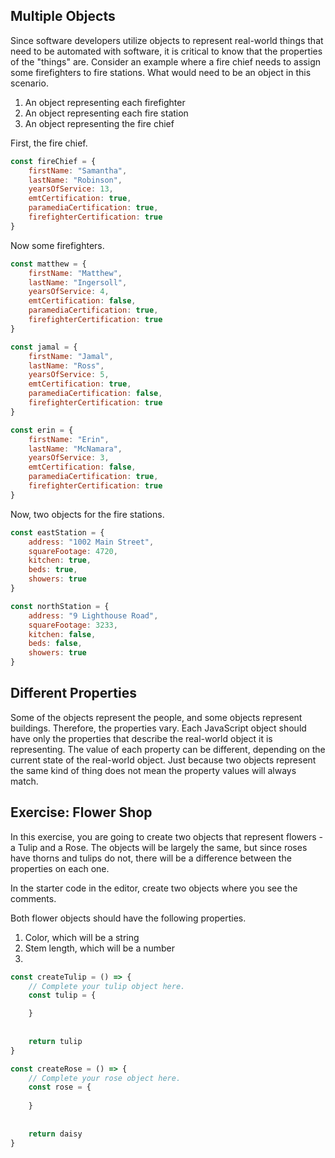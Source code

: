 ## Multiple Objects

Since software developers utilize objects to represent real-world things that need to be automated with software, it is critical to know that the properties of the "things" are. Consider an example where a fire chief needs to assign some firefighters to fire stations. What would need to be an object in this scenario.

1. An object representing each firefighter
2. An object representing each fire station
3. An object representing the fire chief

First, the fire chief.

```js
const fireChief = {
	firstName: "Samantha",
	lastName: "Robinson",
	yearsOfService: 13,
	emtCertification: true,
	paramediaCertification: true,
	firefighterCertification: true
}
```

Now some firefighters.

```js
const matthew = {
	firstName: "Matthew",
	lastName: "Ingersoll",
	yearsOfService: 4,
	emtCertification: false,
	paramediaCertification: true,
	firefighterCertification: true
}

const jamal = {
	firstName: "Jamal",
	lastName: "Ross",
	yearsOfService: 5,
	emtCertification: true,
	paramediaCertification: false,
	firefighterCertification: true
}

const erin = {
	firstName: "Erin",
	lastName: "McNamara",
	yearsOfService: 3,
	emtCertification: false,
	paramediaCertification: true,
	firefighterCertification: true
}
```

Now, two objects for the fire stations.

```js
const eastStation = {
	address: "1002 Main Street",
	squareFootage: 4720,
	kitchen: true,
	beds: true,
	showers: true
}

const northStation = {
	address: "9 Lighthouse Road",
	squareFootage: 3233,
	kitchen: false,
	beds: false,
	showers: true
}
```

## Different Properties

Some of the objects represent the people, and some objects represent buildings. Therefore, the properties vary. Each JavaScript object should have only the properties that describe the real-world object it is representing. The value of each property can be different, depending on the current state of the real-world object. Just because two objects represent the same kind of thing does not mean the property values will always match.

## Exercise: Flower Shop

In this exercise, you are going to create two objects that represent flowers - a Tulip and a Rose. The objects will be largely the same, but since roses have thorns and tulips do not, there will be a difference between the properties on each one. 

In the starter code in the editor, create two objects where you see the comments.

Both flower objects should have the following properties.

1. Color, which will be a string
2. Stem length, which will be a number
3. 








```js
const createTulip = () => {
    // Complete your tulip object here.
    const tulip = {

	}
    
    
    return tulip
}

const createRose = () => {
    // Complete your rose object here.
    const rose = {
    
    }
    
    
    return daisy
}

```
<!--stackedit_data:
eyJoaXN0b3J5IjpbNTk3OTU4ODE1LDI2NjkwMTg0NSwtMTk2MD
M4NTA5MCwtNzA0NzU2MTcxLC0yMDg4NzQ2NjEyLDczMDk5ODEx
Nl19
-->
